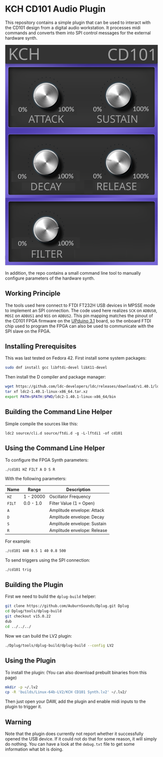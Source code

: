 # KCH CD101 Audio Plugin

This repository contains a simple plugin that can be used to interact with the CD101 design from a digital audio workstation.
It processes midi commands and converts them into SPI control messages for the external hardware synth.

![Plugin Image](plugin.png)

In addition, the repo contains a small command line tool to manually configure parameters of the hardware synth.

## Working Principle

The tools used here connect to FTDI FT232H USB devices in MPSSE mode to implement an SPI connection.
The code used here realizes `SCK` on `ADBUS0`, `MOSI` on `ADBUS1` and `NSS` on `ADBUS2`.
This pin mapping matches the pinout of the CD101 FPGA firmware on the [UPduino 3.1](https://github.com/tinyvision-ai-inc/UPduino-v3.0/blob/master/Board/v3.01/UPduino_v3.01.pdf) board, so the onboard FTDI chip used to program the FPGA can also be used to communicate with the SPI slave on the FPGA.

## Installing Prerequisites

This was last tested on Fedora 42. First install some system packages:

```bash
sudo dnf install gcc libftdi-devel libX11-devel
```

Then install the D compiler and package manager:

```bash
wget https://github.com/ldc-developers/ldc/releases/download/v1.40.1/ldc2-1.40.1-linux-x86_64.tar.xz
tar xf ldc2-1.40.1-linux-x86_64.tar.xz
export PATH=$PATH:$PWD/ldc2-1.40.1-linux-x86_64/bin
```

## Building the Command Line Helper

Simple compile the sources like this:
```
ldc2 source/cli.d source/ftdi.d -g -L-lftdi1 -of cd101
```

## Using the Command Line Helper

To configure the FPGA Synth parameters:
```bash
./cd101 HZ FILT A D S R
```

With the following parameters:

| Name   | Range     | Description                 |
|--------|-----------|-----------------------------|
| `HZ`   | 1 - 20000 | Oscillator Frequency        |
| `FILT` | 0.0 - 1.0 | Filter Value (1 = Open)     |
| `A`    |           | Amplitude envelope: Attack  |
| `D`    |           | Amplitude envelope: Decay   |
| `S`    |           | Amplitude envelope: Sustain |
| `R`    |           | Amplitude envelope: Release |

For example:
```bash
./cd101 440 0.5 1 40 0.8 500
```

To send triggers using the SPI connection:
```bash
./cd101 trig
```

## Building the Plugin

First we need to build the `dplug-build` helper:
```bash
git clone https://github.com/AuburnSounds/Dplug.git Dplug
cd Dplug/tools/dplug-build
git checkout v15.0.22
dub
cd ../../../
```

Now we can build the LV2 plugin:
```bash
./Dplug/tools/dplug-build/dplug-build --config LV2
```

## Using the Plugin

To install the plugin: (You can also download prebuilt binaries from this page)
```bash
mkdir -p ~/.lv2
cp -R 'builds/Linux-64b-LV2/KCH CD101 Synth.lv2' ~/.lv2/
```

Then just open your DAW, add the plugin and enable midi inputs to the plugin to trigger it.

## Warning

Note that the plugin does currently not report whether it successfully opened the USB device.
If it could not do that for some reason, it will simply do nothing.
You can have a look at the `debug.txt` file to get some information what bit is doing.